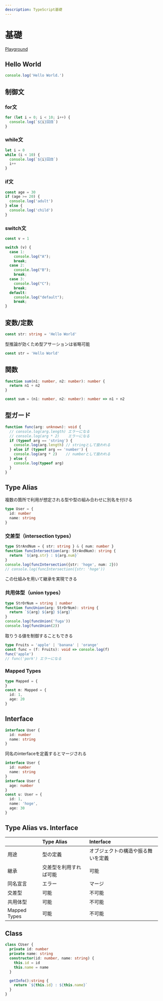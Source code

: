 ```yaml
---
description: TypeScript基礎
---
```


# 基礎

[Playground](https://www.typescriptlang.org/play)

## Hello World

```typescript
console.log('Hello World.')
```

## 制御文

### for文

```typescript
for (let i = 0; i < 10; i++) {
  console.log(`${i}回目`)
}
```

### while文

```typescript
let i = 0
while (i < 10) {
  console.log(`${i}回目`)
  i++
}
```

### if文

```typescript
const age = 30
if (age >= 20) {
  console.log('adult')
} else {
  console.log('child')
}
```

### switch文

```typescript
const v = 1

switch (v) {
  case 1:
    console.log("A");
    break;
  case 2:
    console.log("B");
    break;
  case 3:
    console.log("C");
    break;
  default:
    console.log("default");
    break;
}
```

## 変数/定数

```typescript
const str: string = 'Hello World'
```

型推論が効くため型アサーションは省略可能

```typescript
const str = 'Hello World'
```

## 関数

```typescript
function sum(n1: number, n2: number): number {
  return n1 + n2
}
```

```typescript
const sum = (n1: number, n2: number): number => n1 + n2
```

## 型ガード

```typescript
function func(arg: unknown): void {
  // console.log(arg.length) エラーになる
  // console.log(arg * 2)    エラーになる
  if (typeof arg == 'string') {
    console.log(arg.length) // stringとして扱われる
  } else if (typeof arg == 'number') {
    console.log(arg * 2)    // numberとして扱われる
  } else {
    console.log(typeof arg)
  }
}
```

## Type Alias

複数の箇所で利用が想定される型や型の組み合わせに別名を付ける

```typescript
type User = {
  id: number
  name: string
}
```

### 交差型（intersection types）

```typescript
type StrAndNum = { str: string } & { num: number }
function funcIntersection(arg: StrAndNum): string {
  return `${arg.str} : ${arg.num}`
}
console.log(funcIntersection({str: 'hoge', num: 2}))
// console.log(funcIntersection({str: 'hoge'))
```

この仕組みを用いて継承を実現できる

### 共用体型（union types）

```typescript
type StrOrNum = string | number
function funcUnion(arg: StrOrNum): string {
  return `${arg} ${arg} ${arg}`
}
console.log(funcUnion('fuga'))
console.log(funcUnion(2))
```

取りうる値を制御することもできる

```typescript
type Fruits = 'apple' | 'banana' | 'orange'
const func = (f: Fruits): void => console.log(f)
func('apple')
// func('pork') エラーになる
```

### Mapped Types

```typescript
type Mapped = {
}
const m: Mapped = {
  id: 1,
  age: 20
}
```

## Interface

```typescript
interface User {
  id: number
  name: string
}
```

同名のinterfaceを定義するとマージされる

```typescript
interface User {
  id: number
  name: string
}
interface User {
  age: number
}
const u: User = {
  id: 1,
  name: 'hoge',
  age: 30
}
```

## Type Alias vs. Interface

|  | Type Alias | Interface |
| :--- | :--- | :--- |
| 用途 | 型の定義 | オブジェクトの構造や振る舞いを定義 |
| 継承 | 交差型を利用すれば可能 | 可能 |
| 同名宣言 | エラー | マージ |
| 交差型 | 可能 | 不可能 |
| 共用体型 | 可能 | 不可能 |
| Mapped Types | 可能 | 不可能 |

## Class

```typescript
class CUser {
  private id: number
  private name: string
  constructor(id: number, name: string) {
    this.id = id
    this.name = name
  }

  getInfo():string {
    return `${this.id} : ${this.name}`
  }
}
```

